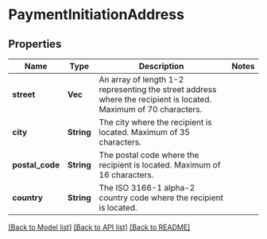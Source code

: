 # PaymentInitiationAddress

## Properties

Name | Type | Description | Notes
------------ | ------------- | ------------- | -------------
**street** | **Vec<String>** | An array of length 1-2 representing the street address where the recipient is located. Maximum of 70 characters. | 
**city** | **String** | The city where the recipient is located. Maximum of 35 characters. | 
**postal_code** | **String** | The postal code where the recipient is located. Maximum of 16 characters. | 
**country** | **String** | The ISO 3166-1 alpha-2 country code where the recipient is located. | 

[[Back to Model list]](../README.md#documentation-for-models) [[Back to API list]](../README.md#documentation-for-api-endpoints) [[Back to README]](../README.md)


